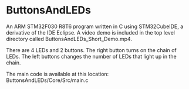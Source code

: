 # ButtonsAndLEDs
An ARM STM32F030 R8T6 program written in C using STM32CubeIDE, a derivative of the IDE Eclipse. A video demo is included in the top level directory called ButtonsAndLEDs_Short_Demo.mp4.

There are 4 LEDs and 2 buttons. The right button turns on the chain of LEDs. The left buttons changes the number of LEDs that light up in the chain.

The main code is available at this location: ButtonsAndLEDs/Core/Src/main.c
